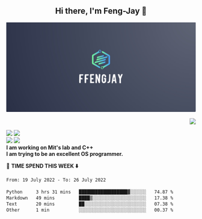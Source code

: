 <h2 align="center"> Hi there, I'm Feng-Jay 👋 </h2>  

![](https://github.com/Feng-Jay/DataStruct/blob/master/Image/1.png)  

<img align="right" src="https://github-readme-stats.vercel.app/api?username=Feng-Jay&show_icons=true&icon_color=CE1D2D&text_color=718096&bg_color=ffffff&hide_title=true" />


&emsp;

![](https://visitor-badge.glitch.me/badge?page_id=Feng-Jay.readme)
![](https://img.shields.io/badge/Concentrate-Cpp-blue)  
![](https://img.shields.io/badge/Rust-primer-orange)
![](https://img.shields.io/badge/Target-OS-9cf)  
**I am working on Mit's lab and C++**  
**I am trying to be an excellent OS programmer.**  


📘 **TIME SPEND THIS WEEK ⬇️**
<!--START_SECTION:waka-->

```text
From: 19 July 2022 - To: 26 July 2022

Python     3 hrs 31 mins   ██████████████████▓░░░░░░   74.87 %
Markdown   49 mins         ████▒░░░░░░░░░░░░░░░░░░░░   17.38 %
Text       20 mins         ██░░░░░░░░░░░░░░░░░░░░░░░   07.38 %
Other      1 min           ░░░░░░░░░░░░░░░░░░░░░░░░░   00.37 %
```

<!--END_SECTION:waka-->
